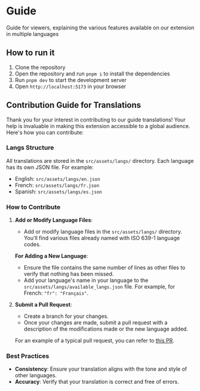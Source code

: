 # Guide

Guide for viewers, explaining the various features available on our extension in multiple languages

## How to run it

1. Clone the repository
2. Open the repository and run `pnpm i` to install the dependencies
3. Run `pnpm dev` to start the development server
4. Open `http://localhost:5173` in your browser

## Contribution Guide for Translations

Thank you for your interest in contributing to our guide translations! Your help is invaluable in making this extension accessible to a global audience. Here's how you can contribute:

### Langs Structure

All translations are stored in the `src/assets/langs/` directory. Each language has its own JSON file. For example:

- English: `src/assets/langs/en.json`
- French: `src/assets/langs/fr.json`
- Spanish: `src/assets/langs/es.json`

### How to Contribute

1. **Add or Modify Language Files**:
    - Add or modify language files in the `src/assets/langs/` directory. You'll find various files already named with ISO 639-1 language codes.

    **For Adding a New Language**:
    - Ensure the file contains the same number of lines as other files to verify that nothing has been missed.
    - Add your language's name in your language to the `src/assets/langs/available_langs.json` file. For example, for French: `"fr": "Français"`.

2. **Submit a Pull Request**:
    - Create a branch for your changes.
    - Once your changes are made, submit a pull request with a description of the modifications made or the new language added.

    For an example of a typical pull request, you can refer to [this PR](https://github.com/UltimateCC/guide/commit/86e66224a0f0551c0db2d513e79cde48782cb665).

### Best Practices

- **Consistency**: Ensure your translation aligns with the tone and style of other languages.
- **Accuracy**: Verify that your translation is correct and free of errors.
